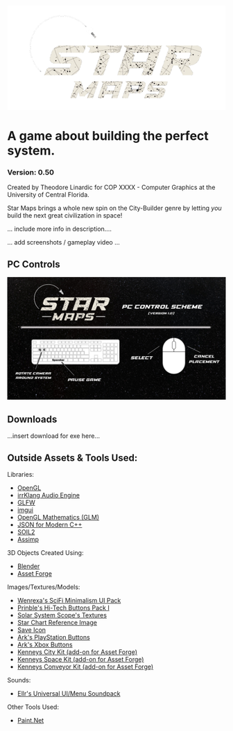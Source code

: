 ![alt text](https://github.com/theolinardic/Star_Maps/blob/main/assets/images/logos/Logo_Idea3.png "Star Maps")
# A game about building the perfect system.
### Version: 0.50
Created by Theodore Linardic for COP XXXX - Computer Graphics at the University of Central Florida.

Star Maps brings a whole new spin on the City-Builder genre by letting *you* build the next great civilization in space!

... include more info in description....

... add screenshots / gameplay video ...

## PC Controls
![alt text](https://github.com/theolinardic/Star_Maps/blob/main/assets/images/other/control_layout.png "Star Maps Control Layout for PC")

## Downloads
...insert download for exe here...

## Outside Assets & Tools Used:

Libraries:
- [OpenGL](https://www.opengl.org/)
- [irrKlang Audio Engine](https://www.ambiera.com/irrklang/)
- [GLFW](https://www.glfw.org/)
- [imgui](https://github.com/ocornut/imgui)
- [OpenGL Mathematics (GLM)](https://github.com/g-truc/glm)
- [JSON for Modern C++](https://github.com/nlohmann/json)
- [SOIL2](https://github.com/SpartanJ/SOIL2)
- [Assimp](https://github.com/assimp/assimp)

3D Objects Created Using:
- [Blender](https://www.blender.org/)
- [Asset Forge](https://kenney.itch.io/assetforge)

Images/Textures/Models:
- [Wenrexa's SciFi Minimalism UI Pack](https://wenrexa.itch.io/kit-nesia2)
- [Prinble's Hi-Tech Buttons Pack I](https://prinbles.itch.io/hi-tech-buttons-pack-i)
- [Solar System Scope's Textures](https://www.solarsystemscope.com/textures/)
- [Star Chart Reference Image](https://framerusercontent.com/images/iFqcf8aTsBOnWxemfaIONObBGCk.png?scale-down-to=1024)
- [Save Icon](https://icon-icons.com/icon/save-the-application-guardar/2396)
- [Ark's PlayStation Buttons](https://arks.itch.io/ps4-buttons)
- [Ark's Xbox Buttons](https://arks.itch.io/xbox-buttons)
- [Kenneys City Kit (add-on for Asset Forge)](https://kenney.nl/assets/city-kit-commercial)
- [Kenneys Space Kit (add-on for Asset Forge)](https://kenney.nl/assets/space-kit)
- [Kenneys Conveyor Kit (add-on for Asset Forge)](https://kenney.nl/assets/conveyor-kit)

Sounds:
- [Ellr's Universal UI/Menu Soundpack](https://ellr.itch.io/universal-ui-soundpack)

Other Tools Used:
- [Paint.Net](https://www.getpaint.net/)
